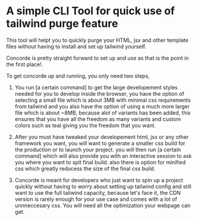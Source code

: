 # A simple CLI Tool for quick use of tailwind purge feature

This tool will helpt you to quickly purge your HTML, jsx and other template files without having to install and set up tailwind yourself.

Concorde is pretty straight forward to set up and use as that is the point in the first place!.

To get concorde up and running, you only need two steps,

1. You run [a certain command] to get the large developement styles needed for you to develop inside the browser, you have the option of selecting a small file which is about 3MB with minimal css requirements from tailwind and you also have the option of using a much more larger file which is about ~8MB, because alot of variants has been added, this ensures that you have all the freedom as many variants and custom colors such as teal giving you the freedom that you want. 

2. After you must have tweaked your developement html, jsx or any other framework you want, you will want to generate a smaller css build for the production or to launch your project. you will then run [a certain command] which will also provide you with an interactive session to ask you where you want to spit final build. also there is option for minified css which greatly reducess the size of the final css build. 

3. Concorde is meant for developers who just want to spin up a project quickly without having to worry about setting up tailwind config and still want to use the full tailwind capacity, because let's face it, the CDN version is rarely enough for your use case and comes with a lot of unnneccesary css. You will need all the optimization your webpage can get.
